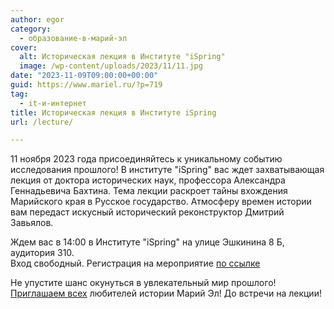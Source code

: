 ```yaml
---
author: egor
category:
  - образование-в-марий-эл
cover:
  alt: Историческая лекция в Институте "iSpring"
  image: /wp-content/uploads/2023/11/11.jpg
date: "2023-11-09T09:00:00+00:00"
guid: https://www.mariel.ru/?p=719
tag:
  - it-и-интернет
title: Историческая лекция в Институте iSpring
url: /lecture/

---
```

11 ноября 2023 года присоединяйтесь к уникальному событию исследования прошлого! В институте "iSpring" вас ждет захватывающая лекция от доктора исторических наук, профессора Александра Геннадьевича Бахтина. Тема лекции раскроет тайны вхождения Марийского края в Русское государство. Атмосферу времен истории вам передаст искусный исторический реконструктор Дмитрий Завьялов.

Ждем вас в 14:00 в Институте "iSpring" на улице Эшкинина 8 Б, аудитория 310.  
Вход свободный. Регистрация на мероприятие [по ссылке](https://docs.google.com/forms/d/e/1FAIpQLScUmK5arsQr1rjHro-U0fIDFsVY9685fls3SbWmarRTR_Agkw/viewform)

Не упустите шанс окунуться в увлекательный мир прошлого! [Приглашаем всех](/event-go-php/) любителей истории Марий Эл! До встречи на лекции!
